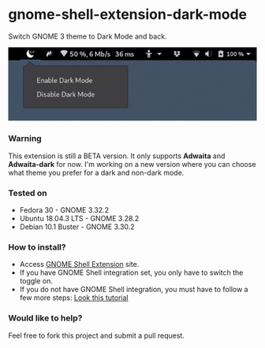 # gnome-shell-extension-dark-mode
Switch GNOME 3 theme to Dark Mode and back.

![Example](https://github.com/lossurdo/gnome-shell-extension-dark-mode/blob/master/src/dark-mode-screenshot.png "Example")

### Warning
This extension is still a BETA version. It only supports **Adwaita** and **Adwaita-dark** for now. I'm working on a new version where you can choose what theme you prefer for a dark and non-dark mode.

### Tested on

* Fedora 30 - GNOME 3.32.2
* Ubuntu 18.04.3 LTS - GNOME 3.28.2
* Debian 10.1 Buster - GNOME 3.30.2

### How to install?

* Access [GNOME Shell Extension](https://extensions.gnome.org/extension/2314/dark-mode-switcher/) site.
* If you have GNOME Shell integration set, you only have to switch the toggle on.
* If you do not have GNOME Shell integration, you must have to follow a few more steps: [Look this tutorial](https://itsfoss.com/gnome-shell-extensions/)

### Would like to help?

Feel free to fork this project and submit a pull request.
